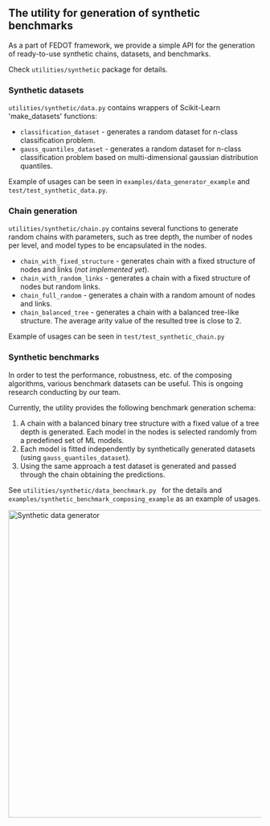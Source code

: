 ## The utility for generation of synthetic benchmarks

As a part of FEDOT framework, we provide a simple API for the generation of 
ready-to-use synthetic chains, datasets, and benchmarks. 

Check ```utilities/synthetic``` package for details.  

### Synthetic datasets
```utilities/synthetic/data.py``` contains wrappers of Scikit-Learn 
'make_datasets' functions:
- ```classification_dataset``` - generates a random dataset for 
n-class classification problem.
- ```gauss_quantiles_dataset``` - generates a random dataset for n-class classification problem
    based on multi-dimensional gaussian distribution quantiles.

Example of usages can be seen in ```examples/data_generator_example``` and 
```test/test_synthetic_data.py```.

### Chain generation

```utilities/synthetic/chain.py``` contains several functions to generate random
chains with parameters, such as tree depth, the number of nodes per level, and model types to be encapsulated in the nodes.
 - ```chain_with_fixed_structure``` - generates chain with a fixed structure of nodes and links
  (_not implemented yet_).
 - ```chain_with_random_links``` - generates a chain with a fixed structure of nodes but random links.
 - ```chain_full_random``` - generates a chain with a random amount of nodes and links.
 - ```chain_balanced_tree``` - generates a chain with a balanced tree-like structure.
  The average arity value of the resulted tree is close to 2.

Example of usages can be seen in ```test/test_synthetic_chain.py```

### Synthetic benchmarks

In order to test the performance, robustness, etc. of the composing algorithms, various benchmark datasets can be useful. This is ongoing research conducting by our team.
 
Currently, the utility provides the following benchmark generation schema:
1. A chain with a balanced binary tree structure with a fixed value of a tree depth is generated.
Each model in the nodes is selected randomly from a predefined set of ML models.
2. Each model is fitted independently by synthetically generated datasets (using ```gauss_quantiles_dataset```).
3. Using the same approach a test dataset is generated and passed through the chain obtaining the predictions. 

See ```utilities/synthetic/data_benchmark.py ``` for the details and 
```examples/synthetic_benchmark_composing_example``` as an example of usages.  

<img src="img/synth_generator.png" alt="Synthetic data generator" width="612"/>


